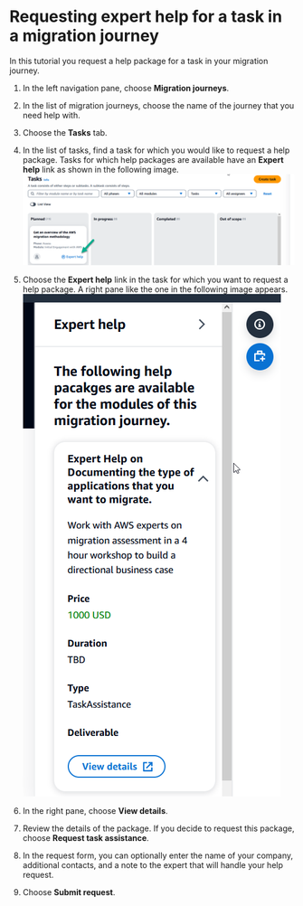# Requesting expert help for a task in a migration journey<a name="task-help-tutorial"></a>

In this tutorial you request a help package for a task in your migration journey\.

1. In the left navigation pane, choose **Migration journeys**\.

1. In the list of migration journeys, choose the name of the journey that you need help with\.

1. Choose the **Tasks** tab\.

1. In the list of tasks, find a task for which you would like to request a help package\. Tasks for which help packages are available have an **Expert help** link as shown in the following image\.  
![\[alt_text\]](./images/migration-methodology-overview-expert-help-icon.png)

1. Choose the **Expert help** link in the task for which you want to request a help package\. A right pane like the one in the following image appears\.  
![\[alt_text\]](./images/migration-methodology-overview-expert-help-details-pane.png)

1. In the right pane, choose **View details**\.

1. Review the details of the package\. If you decide to request this package, choose **Request task assistance**\.

1. In the request form, you can optionally enter the name of your company, additional contacts, and a note to the expert that will handle your help request\.

1. Choose **Submit request**\.